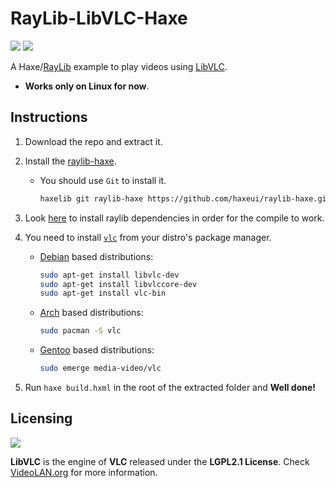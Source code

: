 # RayLib-LibVLC-Haxe

![](https://img.shields.io/github/repo-size/MAJigsaw77/raylib-libvlc-haxe) ![](https://badgen.net/github/open-issues/MAJigsaw77/raylib-libvlc-haxe)

A Haxe/[RayLib](https://github.com/raysan5/raylib) example to play videos using [LibVLC](https://www.videolan.org/vlc/libvlc.html).

* **Works only on Linux for now**.

## Instructions

1. Download the repo and extract it.

2. Install the [raylib-haxe](https://github.com/haxeui/raylib-haxe).

   * You should use `Git` to install it.
        ```bash
        haxelib git raylib-haxe https://github.com/haxeui/raylib-haxe.git
        ```

3. Look [here](https://github.com/raysan5/raylib/wiki/Working-on-GNU-Linux#install-required-tools) to install raylib dependencies in order for the compile to work.

4. You need to install [`vlc`](https://www.videolan.org/vlc) from your distro's package manager.

    * [Debian](https://debian.org) based distributions:
        ```bash
        sudo apt-get install libvlc-dev
        sudo apt-get install libvlccore-dev
        sudo apt-get install vlc-bin
        ```

    * [Arch](https://archlinux.org) based distributions:
        ```bash
        sudo pacman -S vlc
        ```

    * [Gentoo](https://www.gentoo.org) based distributions:
        ```bash
        sudo emerge media-video/vlc
        ```

5. Run `haxe build.hxml` in the root of the extracted folder and **Well done!**

## Licensing

![](https://github.com/videolan/vlc/raw/master/share/icons/256x256/vlc-xmas.png)

**LibVLC** is the engine of **VLC** released under the **LGPL2.1 License**. Check [VideoLAN.org](https://videolan.org/legal.html) for more information.
